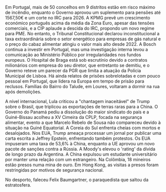 Em Portugal, mais de 50 concelhos em 9 distritos estão em risco máximo de incêndio, enquanto o Governo aprovou um suplemento para pensões até 1567,50€ e um corte no IRC para 2026. A KPMG prevê um crescimento económico português acima da média da Zona Euro, apesar das tensões comerciais, e a CIP aplaude a descida do IRC, propondo um novo regime para PME. No entanto, o Tribunal Constitucional declarou inconstitucional a taxa extraordinária sobre o setor energético para empresas de gás natural e o preço do cabaz alimentar atingiu o valor mais alto desde 2022. A Bosch continua a investir em Portugal, mas uma investigação interna levou a comunicação ao Ministério Público por irregularidades nos fundos europeus. O Hospital de Braga está sob escrutínio devido a contratos milionários com empresa do seu diretor, que entretanto se demitiu, e o Governo reteve um parecer da PGR que limita a atuação da Polícia Municipal de Lisboa. Há ainda relatos de prisões sobrelotadas e com pouco pessoal em Portugal, que lidera na Europa em tempo de prisão para reclusos. Famílias do Bairro do Talude, em Loures, voltaram a dormir na rua após demolições.

A nível internacional, Lula criticou a "chantagem inaceitável" de Trump sobre o Brasil, que triplicou as exportações de terras raras para a China. O Governo do Panamá pediu a dissolução do maior sindicato do país e a Guiné-Bissau acolheu a XV Cimeira da CPLP, focada na segurança alimentar, evento a que Marcelo Rebelo de Sousa não compareceu devido à situação na Guiné Equatorial. A Coreia do Sul enfrenta cheias com mortos e desalojados. Nos EUA, Trump ameaça processar um jornal por publicar uma carta escrita a Jeffrey Epstein, enfrentando também protestos. Os EUA impuseram uma taxa de 53,6% à China, enquanto a UE aprovou um novo pacote de sanções contra a Rússia. A Moody's elevou o 'rating' da dívida de longo prazo da Argentina. A China expulsou um estudante universitário por manter uma relação com um estrangeiro. Na Colômbia, 18 mineiros estão presos numa mina de ouro. Em Hong Kong, as visitas a presos foram restringidas por motivos de segurança nacional.

No desporto, faleceu Felix Baumgartner, o paraquedista que saltou da estratosfera.
